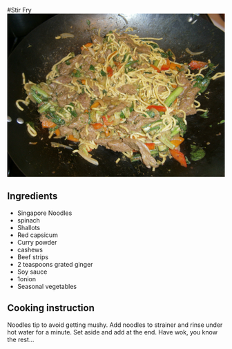 #Stir Fry
![Stir Fry](images/stirfry.jpg)

## Ingredients
- Singapore Noodles
- spinach
- Shallots
- Red capsicum
- Curry powder
- cashews
- Beef strips
- 2 teaspoons grated ginger
- Soy sauce
- 1onion
- Seasonal vegetables

## Cooking instruction
Noodles tip to avoid getting mushy. Add noodles to strainer and rinse under hot water for a minute. Set aside and add at the end.
Have wok, you know the rest…


